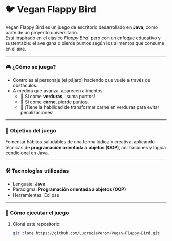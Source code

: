 # 🐦 Vegan Flappy Bird

Vegan Flappy Bird es un juego de escritorio desarrollado en **Java**, como parte de un proyecto universitario.  
Está inspirado en el clásico *Flappy Bird*, pero con un enfoque educativo y sustentable: el ave gana o pierde puntos según los alimentos que consume en el aire.

---

### 🎮 ¿Cómo se juega?

- Controlás al personaje (el pájaro) haciendo que vuele a través de obstáculos.
- A medida que avanza, aparecen alimentos:
  - 🥦 Si come **verduras**, ¡suma puntos!
  - 🍖 Si come **carne**, pierde puntos.
  - 🍳 ¡Tiene la habilidad de transformar carne en verduras para evitar penalizaciones!

---

### 🧠 Objetivo del juego

Fomentar hábitos saludables de una forma lúdica y creativa, aplicando técnicas de **programación orientada a objetos (OOP)**, animaciones y lógica condicional en Java.

---

### 🛠️ Tecnologías utilizadas

- Lenguaje: **Java**
- Paradigma: **Programación orientada a objetos (OOP)**
- Herramientas: Eclipse

---

### 🚀 Cómo ejecutar el juego

1. Cloná este repositorio:
   ```bash
   git clone https://github.com/LucreciaVeron/Vegan-Flappy-Bird.git
